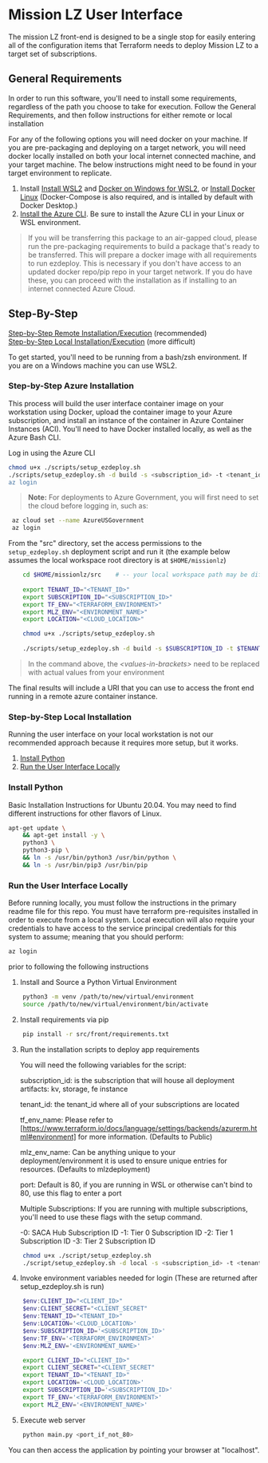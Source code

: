 # Mission LZ User Interface

The mission LZ front-end is designed to be a single stop for easily entering all of the configuration items that Terraform needs to deploy Mission LZ to a target set of subscriptions.  

## General Requirements

In order to run this software, you'll need to install some requirements, regardless of the path you choose to take for execution. Follow the General Requirements, and then follow instructions for either remote or local installation

For any of the following options you will need docker on your machine. If you are pre-packaging and deploying on a target network, you will need docker locally installed on both your local internet connected machine, and your target machine.  The below instructions might need to be found in your target environment to replicate.

1. Install [Install WSL2](https://docs.microsoft.com/en-us/windows/wsl/install-win10) and [Docker on Windows for WSL2](https://docs.microsoft.com/en-us/windows/wsl/tutorials/wsl-containers), or [Install Docker Linux](https://docs.docker.com/engine/install/ubuntu) (Docker-Compose is also required, and is intalled by default with Docker Desktop.)
1. [Install the Azure CLI](https://docs.microsoft.com/en-us/cli/azure/install-azure-cli). Be sure to install the Azure CLI in your Linux or WSL environment.

> If you will be transferring this package to an air-gapped cloud, please run the pre-packaging requirements to build a package that's ready to be transferred. This will prepare a docker image with all requirements to run ezdeploy. This is necessary if you don't have access to an updated docker repo/pip repo in your target network.  If you do have these, you can proceed with the installation as if installing to an internet connected Azure Cloud.  

## Step-By-Step

[Step-by-Step Remote Installation/Execution](#Step-by-Step-Azure-Installation) (recommended)  
[Step-by-Step Local Installation/Execution](#Step-by-Step-Local-Installation) (more difficult)

To get started, you'll need to be running from a bash/zsh environment. If you are on a Windows machine you can use WSL2.

### Step-by-Step Azure Installation

This process will build the user interface container image on your workstation using Docker, upload the container image to your Azure subscription, and install an instance of the container in Azure Container Instances (ACI). You'll need to have Docker installed locally, as well as the Azure Bash CLI.

Log in using the Azure CLI

```BASH
chmod u+x ./scripts/setup_ezdeploy.sh
./scripts/setup_ezdeploy.sh -d build -s <subscription_id> -t <tenant_id> -l <location> -e <tf_env_name> -m <mlz_env_name> -p port -0 <saca_subscription_id> -1 <tier0_subscription_id> -2 <tier1_subscription_id> -3 <tier2_subscription_id>"
az login
```

> **Note:** For deployments to Azure Government, you will first need to set the cloud before logging in, such as:

```BASH
 az cloud set --name AzureUSGovernment
 az login
```

From the "src" directory, set the access permissions to the `setup_ezdeploy.sh` deployment script and run it (the example below assumes the local workspace root directory is at `$HOME/missionlz`)

```bash
    cd $HOME/missionlz/src    # -- your local workspace path may be different 
    
    export TENANT_ID="<TENANT_ID>"
    export SUBSCRIPTION_ID="<SUBSCRIPTION_ID>"
    export TF_ENV="<TERRAFORM_ENVIRONMENT>"
    export MLZ_ENV="<ENVIRONMENT_NAME>"
    export LOCATION="<CLOUD_LOCATION>"

    chmod u+x ./scripts/setup_ezdeploy.sh
    
    ./scripts/setup_ezdeploy.sh -d build -s $SUBSCRIPTION_ID -t $TENANT_ID -l $LOCATION -e $TF_ENV -m $MLZ_ENV -p 80 -0 $SUBSCRIPTION_ID -1 $SUBSCRIPTION_ID -2 $SUBSCRIPTION_ID -3 $SUBSCRIPTION_ID
```

> In the command above, the *&lt;values-in-brackets&gt;* need to be replaced with actual values from your environment

The final results will include a URI that you can use to access the front end running in a remote azure container instance.

### Step-by-Step Local Installation

Running the user interface on your local workstation is not our recommended approach because it requires more setup, but it works.

1. [Install Python](#Install-Python)
1. [Run the User Interface Locally](#Run-the-User-Interface-Locally)

### Install Python

Basic Installation Instructions for Ubuntu 20.04.   You may need to find different instructions for other flavors of Linux.

```BASH
apt-get update \
    && apt-get install -y \
    python3 \
    python3-pip \
    && ln -s /usr/bin/python3 /usr/bin/python \
    && ln -s /usr/bin/pip3 /usr/bin/pip
```

### Run the User Interface Locally

Before running locally, you must follow the instructions in the primary readme file for this repo.  You must have terraform pre-requisites installed in order to execute from a local system. Local execution will also require your credentials to have access to the service principal credentials for this system to assume; meaning that you should perform:

```BASH
az login
```

prior to following the following instructions

1. Install and Source a Python Virtual Environment

```bash
    python3 -m venv /path/to/new/virtual/environment
    source /path/to/new/virtual/environment/bin/activate
```

2. Install requirements via pip

```BASH
    pip install -r src/front/requirements.txt
```

3. Run the installation scripts to deploy app requirements

    You will need the following variables for the script:

    subscription_id: is the subscription that will house all deployment artifacts: kv, storage, fe instance

    tenant_id:  the tenant_id where all of your subscriptions are located

    tf_env_name: Please refer to [https://www.terraform.io/docs/language/settings/backends/azurerm.html#environment] for more information.   (Defaults to Public)

    mlz_env_name: Can be anything unique to your deployment/environment it is used to ensure unique entries for resources.  (Defaults to mlzdeployment)

    port:  Default is 80, if you are running in WSL or otherwise can't bind to 80, use this flag to enter a port

    Multiple Subscriptions:
    If you are running with multiple subscriptions, you'll need to use these flags with the setup command.

    -0: SACA Hub Subscription ID
    -1: Tier 0 Subscription ID
    -2: Tier 1 Subscription ID
    -3: Tier 2 Subscription ID

```bash
    chmod u+x ./script/setup_ezdeploy.sh
    ./script/setup_ezdeploy.sh -d local -s <subscription_id> -t <tenant_id> -l <location> -e <tf_env_name> -m <mlz_env_name> -p port p -0 <saca_subscription_id> -1 <tier0_subscription_id> -2 <tier1_subscription_id> -3 <tier2_subscription_id>"
```

4. Invoke environment variables needed for login (These are returned after setup_ezdeploy.sh is run)

```powershell
    $env:CLIENT_ID="<CLIENT_ID>"
    $env:CLIENT_SECRET="<CLIENT_SECRET"
    $env:TENANT_ID="<TENANT_ID>"
    $env:LOCATION='<CLOUD_LOCATION>'
    $env:SUBSCRIPTION_ID='<SUBSCRIPTION_ID>'
    $env:TF_ENV='<TERRAFORM_ENVIRONMENT>'
    $env:MLZ_ENV='<ENVIRONMENT_NAME>'
```

```bash
    export CLIENT_ID="<CLIENT_ID>"
    export CLIENT_SECRET="<CLIENT_SECRET"
    export TENANT_ID="<TENANT_ID>"
    export LOCATION='<CLOUD_LOCATION>'
    export SUBSCRIPTION_ID='<SUBSCRIPTION_ID>'
    export TF_ENV='<TERRAFORM_ENVIRONMENT>'
    export MLZ_ENV='<ENVIRONMENT_NAME>'
```

5. Execute web server

```bash
    python main.py <port_if_not_80>
```

You can then access the application by pointing your browser at "localhost".
